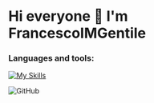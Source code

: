 ### <h1> Hi everyone 👋 I'm FrancescoIMGentile </h1>
### Languages and tools:
[![My Skills](https://skillicons.dev/icons?i=js,html,css,tailwind,react,nodejs,express,mongodb,postman,git)](https://skillicons.dev)


![GitHub](https://github.com/FrancescoIMGentile/FrancescoIMGentile/assets/120559193/048036de-bdf1-4a25-bb28-1d0d322b4bcf)
